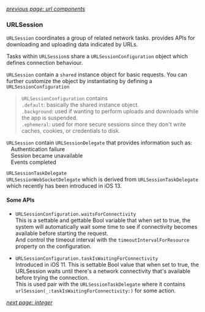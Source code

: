 *[previous page: url components](https://github.com/RinniSwift/Computer-Science-with-iOS/blob/main/urlComponents.md)*

### URLSession

`URLSession` coordinates a group of related network tasks. provides APIs for downloading and uploading data indicated by URLs.

Tasks within `URLSession`s share a `URLSessionConfiguration` object which defines connection behaviour.

`URLSession` contain a `shared` instance object for basic requests. You can further customize the object by instantiating by defining a `URLSessionConfiguration`

> `URLSessionConfiguration` contains\
> `.default`: basically the shared instance object.\
> `.background`: used if wanting to perform uploads and downloads while the app is suspended.\
> `.ephemeral`: used for more secure sessions since they don't write caches, cookies, or credentials to disk.


`URLSession` contain `URLSessionDelegate` that provides information such as:\
&nbsp;&nbsp;&nbsp;Authentication failure\
&nbsp;&nbsp;&nbsp;Session became unavailable\
&nbsp;&nbsp;&nbsp;Events completed

`URLSessionTaskDelegate`\
`URLSessionWebSocketDelegate` which is derived from `URLSessionTaskDelegate` which recently has been introduced in iOS 13.


#### Some APIs

- `URLSessionConfiguration.waitsForConnectivity`\
This is a settable and gettable Bool variable that when set to true, the system will automatically wait some time to see if connectivity becomes available before starting the request.\
And control the timeout interval with the `timeoutIntervalForResource` property on the configuration.

- `URLSessionConfiguration.taskIsWaitingForConnectivity`\
Introduced in iOS 11. This is settable Bool value that when set to true, the URLSession waits until there's a network connectivity that's available before trying the connection.\
This is used pair with the `URLSessionTaskDelegate` where it contains `urlSession(_:taskIsWaitingForConnectivity:)` for some action.

*[next page: integer](https://github.com/RinniSwift/Computer-Science-with-iOS/blob/main/integer.md)*

